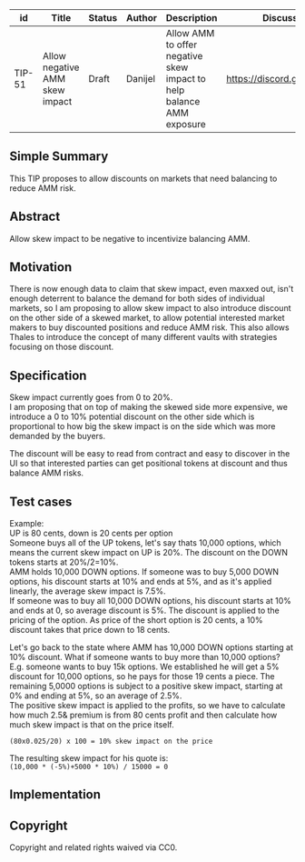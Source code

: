 | id | Title | Status | Author | Description | Discussions to | Created |
| ----------- | ----------- | ----------- | ----------- | ----------- | ----------- | ----------- |
| TIP-51 | Allow negative AMM skew impact| Draft | Danijel| Allow AMM to offer negative skew impact to help balance AMM exposure | https://discord.gg/rPpPcMXSeU | 2022-05-12
 
## Simple Summary
 
This TIP proposes to allow discounts on markets that need balancing to reduce AMM risk.
 
## Abstract
 
Allow skew impact to be negative to incentivize balancing AMM.
 
## Motivation

There is now enough data to claim that skew impact, even maxxed out, isn't enough deterrent to balance the demand for both sides of individual markets, so I am proposing to allow skew impact to also introduce discount on the other side of a skewed market, to allow potential interested market makers to buy discounted positions and reduce AMM risk. 
This also allows Thales to introduce the concept of many different vaults with strategies focusing on those discount.   

## Specification 

Skew impact currently goes from 0 to 20%.  
I am proposing that on top of making the skewed side more expensive, we introduce a 0 to 10% potential discount on the other side which is proportional to how big the skew impact is on the side which was more demanded by the buyers.  

The discount will be easy to read from contract and easy to discover in the UI so that interested parties can get positional tokens at discount and thus balance AMM risks.  

## Test cases   

Example:  
UP is 80 cents, down is 20 cents per option  
Someone buys all of the UP tokens, let's say thats 10,000 options, which means the current skew impact on UP is 20%. 
The discount on the DOWN tokens starts at 20%/2=10%.  
AMM holds 10,000 DOWN options. 
If someone was to buy 5,000 DOWN options, his discount starts at 10% and ends at 5%, and as it's applied linearly, the average skew impact is 7.5%.   
If someone was to buy all 10,000 DOWN options, his discount starts at 10% and ends at 0, so average discount is 5%. 
The discount is applied to the pricing of the option. As price of the short option is 20 cents, a 10% discount takes that price down to 18 cents. 

Let's go back to the state where AMM has 10,000 DOWN options starting at 10% discount. What if someone wants to buy more than 10,000 options?  
E.g. someone wants to buy 15k options. 
We established he will get a 5% discount for 10,000 options, so he pays for those 19 cents a piece. 
The remaining 5,0000 options is subject to a positive skew impact, starting at 0% and ending at 5%, so an average of 2.5%.  
The positive skew impact is applied to the profits, so we have to calculate how much 2.5& premium is from 80 cents profit and then calculate how much skew impact is that on the price itself.  

`(80x0.025/20) x 100 = 10% skew impact on the price`  

The resulting skew impact for his quote is:  
`(10,000 * (-5%)+5000 * 10%) / 15000 = 0`  

## Implementation


## Copyright
 
Copyright and related rights waived via CC0.

